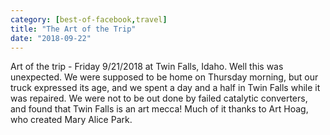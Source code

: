 ```yaml
---
category: [best-of-facebook,travel]
title: "The Art of the Trip"
date: "2018-09-22"
---
```


Art of the trip - Friday 9/21/2018 at Twin Falls, Idaho. Well this was unexpected. We were supposed to be home on Thursday morning, but our truck expressed its age, and we spent a day and a half in Twin Falls while it was repaired. We were not to be out done by failed catalytic converters, and found that Twin Falls is an art mecca! Much of it thanks to Art Hoag, who created Mary Alice Park.

<script type="application/json" class="sgb-data">{"copyRProtection":true,"copyRAlert":"Hello, this photo is mine!","sliderScrollNavi":false,"sliderNextPrevAnimation":"animation","galleryScrollPositionControll":false,"sliderItemCounterEnable":true,"sliderItemTitleEnable":true,"sliderItemTitleFontSize":18,"sliderItemTitleTextColor":"rgba(255,255,255,1)","itemCounterColor":"rgba(255,255,255,1)","sliderThumbBarEnable":true,"sliderThumbBarHoverColor":"rgba(240,240,240,1)","sliderBgColor":"rgba(0,0,0,0.8)","sliderPreloaderColor":"rgba(240,240,240,1)","sliderHeaderFooterBgColor":"rgba(0,0,0,0.4)","sliderNavigationColor":"rgba(0,0,0,1)","sliderNavigationIconColor":"rgba(255,255,255,1)","sliderSlideshow":true,"sliderSlideshowDelay":8,"slideshowIndicatorColor":"rgba(255,255,255,1)","slideshowIndicatorColorBg":"rgba(255,255,255,0.5)","sliderThumbSubMenuBackgroundColor":"rgba(255,255,255,0)","sliderThumbSubMenuBackgroundColorOver":"rgba(255,255,255,1)","sliderThumbSubMenuIconColor":"rgba(255,255,255,1)","sliderThumbSubMenuIconHoverColor":"rgba(0,0,0,1)","sliderSocialShareEnabled":true,"sliderZoomEnable":true,"sliderFullscreenEnabled":true,"modaBgColor":"rgba(0,0,0,0.8)","modalIconColor":"rgba(255,255,255,1)","modalIconColorHover":"rgba(255,255,255,0.8)","shareFacebook":true,"shareTwitter":false,"sharePinterest":true,"sliderItemDownload":false,"shareCopyLink":false,"deepLinking":false,"linkTargetWindow":"_self","galleryPreloaderColor":"rgba(230,230,230,1)","galleryBgColor":"rgba(0,0,0,0)","galleryBorderRadius":0,"lastRowFill":true,"collectionThumbRecomendedHeight":200,"thumbSpacing":5,"captions":true,"collectionthumbHoverTitleFontSize":12,"collectionthumbRoundedCorners":0,"collectionthumbHoverTitleTextColor":"rgba(255,255,255,1)","collectionthumbHoverTitleTextBgColor":"rgba(0,0,0,0.8)","collectionthumbHoverBgColor":"rgba(0,0,0,0.4)","collectionThumbSubMenuDownload":false,"collectionThumbSubMenuShare":true,"collectionThumbSubMenuBgColor":"rgba(0,0,0,0.4)","collectionThumbSubMenuBgColorHover":"rgba(255,255,255,1)","collectionThumbSubMenuIconColor":"rgba(255,255,255,1)","collectionThumbSubMenuIconColorHover":"rgba(0,0,0,1)","galleryType":"pgc_sgb_justified","galleryId":"5f243f08_1593727097746","images":[{"url":"https://blog.duanemcguire.com/wp-content/uploads/2020/06/42324410_10217160135342671_7158483848362196992_o-1024x768.jpg","fullUrl":"https://blog.duanemcguire.com/wp-content/uploads/2020/06/42324410_10217160135342671_7158483848362196992_o.jpg","link":"https://blog.duanemcguire.com/?attachment_id=1644","alt":"Best kaleidoscope ever, Twin Falls ID","id":"1644","caption":"Best kaleidoscope ever, Twin Falls ID"},{"url":"https://blog.duanemcguire.com/wp-content/uploads/2020/06/42307840_10217160124742406_6281182799005220864_o-1024x768.jpg","fullUrl":"https://blog.duanemcguire.com/wp-content/uploads/2020/06/42307840_10217160124742406_6281182799005220864_o.jpg","link":"https://blog.duanemcguire.com/?attachment_id=1645","alt":"Mary Alice Park, Twin Falls ID","id":"1645","caption":"Mary Alice Park, Twin Falls ID"},{"url":"https://blog.duanemcguire.com/wp-content/uploads/2020/06/42414544_10217160123782382_5158180753841848320_n.jpg","fullUrl":"https://blog.duanemcguire.com/wp-content/uploads/2020/06/42414544_10217160123782382_5158180753841848320_n.jpg","link":"https://blog.duanemcguire.com/?attachment_id=1646","alt":"Mary Alice Park, Twin Falls ID","id":"1646","caption":"Mary Alice Park, Twin Falls ID"},{"url":"https://blog.duanemcguire.com/wp-content/uploads/2020/06/42397021_10217160120542301_4351254715019821056_o-1024x768.jpg","fullUrl":"https://blog.duanemcguire.com/wp-content/uploads/2020/06/42397021_10217160120542301_4351254715019821056_o.jpg","link":"https://blog.duanemcguire.com/?attachment_id=1647","alt":"Mary Alice Park, Twin Falls ID","id":"1647","caption":"Mary Alice Park, Twin Falls ID"},{"url":"https://blog.duanemcguire.com/wp-content/uploads/2020/06/42333026_10217160117302220_6431736572554510336_o-1024x768.jpg","fullUrl":"https://blog.duanemcguire.com/wp-content/uploads/2020/06/42333026_10217160117302220_6431736572554510336_o.jpg","link":"https://blog.duanemcguire.com/?attachment_id=1648","alt":"Mary Alice Park, Twin Falls ID","id":"1648","caption":"Mary Alice Park, Twin Falls ID"}],"useClobalSettings":true,"loading":false}</script>
